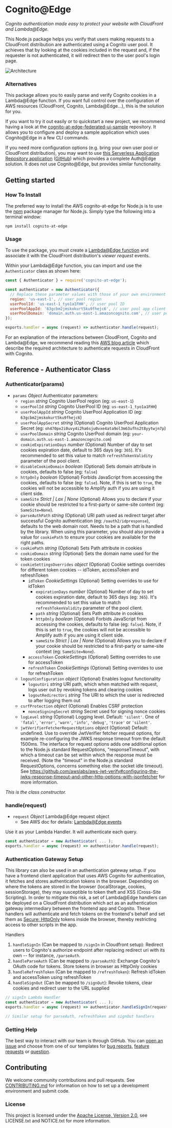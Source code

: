 # Cognito@Edge

*Cognito authentication made easy to protect your website with CloudFront and Lambda@Edge.*

This Node.js package helps you verify that users making requests to a CloudFront distribution are authenticated using a Cognito user pool. It achieves that by looking at the cookies included in the request and, if the requester is not authenticated, it will redirect then to the user pool's login page.

![Architecture](./doc/architecture.png)

### Alternatives

This package allows you to easily parse and verify Cognito cookies in a Lambda@Edge function. If you want full control over the configuration of AWS resources (CloudFront, Cognito, Lambda@Edge...), this is the solution for you.

If you want to try it out easily or to quickstart a new project, we recommend having a look at the [cognito-at-edge-federated-ui-sample](https://github.com/aws-samples/cognito-at-edge-federated-ui-sample) repository. It allows you to configure and deploy a sample application which uses Cognito@Edge in a few CLI commands.

If you need more configuration options (e.g. bring your own user pool or CloudFront distribution), you may want to use [this Serverless Application Repository application](https://console.aws.amazon.com/lambda/home?region=us-east-1#/create/app?applicationId=arn:aws:serverlessrepo:us-east-1:520945424137:applications/cloudfront-authorization-at-edge) ([GitHub](https://github.com/aws-samples/cloudfront-authorization-at-edge)) which provides a complete Auth@Edge solution. It does not use Cognito@Edge, but provides similar functionality.

## Getting started

### How To Install

The preferred way to install the AWS cognito-at-edge for Node.js is to use the [npm](http://npmjs.org/) package manager for Node.js. Simply type the following into a terminal window:

``` shell
npm install cognito-at-edge
```

### Usage

To use the package, you must create a [Lambda@Edge function](https://docs.aws.amazon.com/AmazonCloudFront/latest/DeveloperGuide/lambda-at-the-edge.html) and associate it with the CloudFront distribution's *viewer request* events.

Within your Lambda@Edge function, you can import and use the `Authenticator` class as shown here:

``` js
const { Authenticator } = require('cognito-at-edge');

const authenticator = new Authenticator({
  // Replace these parameter values with those of your own environment
  region: 'us-east-1', // user pool region
  userPoolId: 'us-east-1_tyo1a1FHH', // user pool ID
  userPoolAppId: '63gcbm2jmskokurt5ku9fhejc6', // user pool app client ID
  userPoolDomain: 'domain.auth.us-east-1.amazoncognito.com', // user pool domain
});

exports.handler = async (request) => authenticator.handle(request);
```

For an explanation of the interactions between CloudFront, Cognito and Lambda@Edge, we recommend reading this [AWS blog article](https://aws.amazon.com/blogs/networking-and-content-delivery/authorizationedge-how-to-use-lambdaedge-and-json-web-tokens-to-enhance-web-application-security/) which describe the required architecture to authenticate requests in CloudFront with Cognito.

## Reference - Authenticator Class

### Authenticator(params)

* `params` *Object* Authenticator parameters:
  * `region` *string* Cognito UserPool region (eg: `us-east-1`)
  * `userPoolId` *string* Cognito UserPool ID (eg: `us-east-1_tyo1a1FHH`)
  * `userPoolAppId` *string* Cognito UserPool Application ID (eg: `63gcbm2jmskokurt5ku9fhejc6`)
  * `userPoolAppSecret` *string* (Optional) Cognito UserPool Application Secret (eg: `oh470px2i0uvy4i2ha6sju0vxe4ata9ol3m63ufhs2t8yytwjn7p`)
  * `userPoolDomain` *string* Cognito UserPool domain (eg: `your-domain.auth.us-east-1.amazoncognito.com`)
  * `cookieExpirationDays` *number* (Optional) Number of day to set cookies expiration date, default to 365 days (eg: `365`). It's recommended to set this value to match `refreshTokenValidity` parameter of the pool client.
  * `disableCookieDomain` *boolean* (Optional) Sets domain attribute in cookies, defaults to false (eg: `false`)
  * `httpOnly` *boolean* (Optional) Forbids JavaScript from accessing the cookies, defaults to false (eg: `false`). Note, if this is set to `true`, the cookies will not be accessible to Amplify auth if you are using it client side.
  * `sameSite` *Strict | Lax | None* (Optional) Allows you to declare if your cookie should be restricted to a first-party or same-site context (eg: `SameSite=None`).
  * `parseAuthPath` *string* (Optional) URI path used as redirect target after successful Cognito authentication (eg: `/oauth2/idpresponse`), defaults to the web domain root. Needs to be a path that is handled by the library. When using this parameter, you should also provide a value for `cookiePath` to ensure your cookies are available for the right paths.
  * `cookiePath` *string* (Optional) Sets Path attribute in cookies
  * `cookieDomain` *string* (Optional) Sets the domain name used for the token cookies
  * `cookieSettingsOverrides` *object* (Optional) Cookie settings overrides for different token cookies -- idToken, accessToken and refreshToken
    * `idToken` *CookieSettings* (Optional) Setting overrides to use for idToken
      * `expirationDays` *number* (Optional) Number of day to set cookies expiration date, default to 365 days (eg: `365`). It's recommended to set this value to match `refreshTokenValidity` parameter of the pool client.
      * `path` *string* (Optional) Sets Path attribute in cookies
      * `httpOnly` *boolean* (Optional) Forbids JavaScript from accessing the cookies, defaults to false (eg: `false`). Note, if this is set to `true`, the cookies will not be accessible to Amplify auth if you are using it client side.
      * `sameSite` *Strict | Lax | None* (Optional) Allows you to declare if your cookie should be restricted to a first-party or same-site context (eg: `SameSite=None`).
    * `accessToken` *CookieSettings* (Optional) Setting overrides to use for accessToken
    * `refreshToken` *CookieSettings* (Optional) Setting overrides to use for refreshToken
  * `logoutConfiguration` *object* (Optional) Enables logout functionality
    * `logoutUri` *string* URI path, which when matched with request, logs user out by revoking tokens and clearing cookies
    * `logoutRedirectUri` *string* The URI to which the user is redirected to after logging them out
  * `csrfProtection` *object* (Optional) Enables CSRF protection
    * `nonceSigningSecret` *string* Secret used for signing nonce cookies
  * `logLevel` *string* (Optional) Logging level. Default: `'silent'`. One of `'fatal'`, `'error'`, `'warn'`, `'info'`, `'debug'`, `'trace'` or `'silent'`.
  * `jwtVerifierFetcherRequestOptions` *object* (Optional) Default: undefined. Use to override JwtVerifier fetcher request options, for example re-configuring the JWKS response timeout from the default 1500ms. The interface for request options adds one additional option to the Node.js standard RequestOptions, "responseTimeout", with which a timeout can be set within which the response must be received. (Note the "timeout" in the Node.js standard RequestOptions, concerns something else: the socket idle timeout). See https://github.com/awslabs/aws-jwt-verify#configuring-the-jwks-response-timeout-and-other-http-options-with-jsonfetcher for more information.

*This is the class constructor.*

### handle(request)

* `request` *Object* Lambda@Edge request object
  * See AWS doc for details: [Lambda@Edge events](https://docs.aws.amazon.com/AmazonCloudFront/latest/DeveloperGuide/lambda-event-structure.html)

Use it as your Lambda Handler. It will authenticate each query.

```js
const authenticator = new Authenticator( ... );
exports.handler = async (request) => authenticator.handle(request);
```

### Authentication Gateway Setup
This library can also be used in an authentication gateway setup. If you have a frontend client application that uses AWS Cognito for authentication, it fetches and stores authentication tokens in the browser. Depending on where the tokens are stored in the browser (localStorage, cookies, sessionStorage), they may susceptible to token theft and XSS (Cross-Site Scripting). In order to mitigate this risk, a set of Lambda@Edge handlers can be deployed on a CloudFront distribution which act as an authentication gateway intermediary between the frontend app and Cognito. These handlers will authenticate and fetch tokens on the frontend's behalf and set them as [Secure; HttpOnly](https://developer.mozilla.org/en-US/docs/Web/HTTP/Cookies#restrict_access_to_cookies) tokens inside the browser, thereby restricting access to other scripts in the app.

Handlers
1. `handleSignIn` (Can be mapped to `/signIn` in Cloudfront setup): Redirect users to Cognito's authorize endpoint after replacing redirect uri with its own -- for instance, `/parseAuth`.
1. `handleParseAuth` (Can be mapped to `/parseAuth`): Exchange Cognito's OAuth code for tokens. Store tokens in browser as HttpOnly cookies
1. `handleRefreshToken` (Can be mapped to `/refreshToken`): Refresh idToken and accessToken using refreshToken
1. `handleSignOut` (Can be mapped to `/signOut`): Revoke tokens, clear cookies and redirect user to the URL supplied

```js
// signIn Lambda Handler
const authenticator = new Authenticator( ... );
exports.handler = async (request) => authenticator.handleSignIn(request);

// Similar setup for parseAuth, refreshToken and signOut handlers
```


### Getting Help

The best way to interact with our team is through GitHub.  You can [open an issue](https://github.com/awslabs/cognito-at-edge/issues/new/choose) 
and choose from one of our templates for [bug reports](https://github.com/awslabs/cognito-at-edge/issues/new?assignees=&labels=bug%2C+needs-triage&template=---bug-report.md&title=), 
[feature requests](https://github.com/awslabs/cognito-at-edge/issues/new?assignees=&labels=feature-request&template=---feature-request.md&title=) or 
[question](https://github.com/awslabs/cognito-at-edge/issues/new?assignees=&labels=question%2C+needs-triage&template=---questions---help.md&title=).  

## Contributing

We welcome community contributions and pull requests. See [CONTRIBUTING.md](https://github.com/awslabs/cognito-at-edge/blob/main/CONTRIBUTING.md) for information on how to set up a development environment and submit code.

### License

This project is licensed under the [Apache License, Version 2.0](https://www.apache.org/licenses/LICENSE-2.0.html), see LICENSE.txt and NOTICE.txt for more information.
